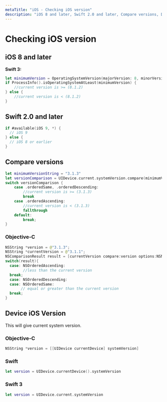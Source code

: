 ```yaml
---
metaTitle: "iOS - Checking iOS version"
description: "iOS 8 and later, Swift 2.0 and later, Compare versions, Device iOS Version"
---
```


# Checking iOS version



## iOS 8 and later


**Swift 3:**

```swift
let minimumVersion = OperatingSystemVersion(majorVersion: 8, minorVersion: 1, patchVersion: 2)
if ProcessInfo().isOperatingSystemAtLeast(minimumVersion) {
    //current version is >= (8.1.2)
} else {
    //current version is < (8.1.2)
}

```



## Swift 2.0 and later


```swift
if #available(iOS 9, *) {
  // iOS 9
} else {
  // iOS 8 or earlier
}

```



## Compare versions


```swift
let minimumVersionString = "3.1.3"
let versionComparison = UIDevice.current.systemVersion.compare(minimumVersionString, options: .numeric)
switch versionComparison {
    case .orderedSame, .orderedDescending:
        //current version is >= (3.1.3)
        break
    case .orderedAscending:
        //current version is < (3.1.3)
        fallthrough
    default:
        break;
}

```

### Objective-C

```swift
NSString *version = @"3.1.3"; 
NSString *currentVersion = @"3.1.1";
NSComparisonResult result = [currentVersion compare:version options:NSNumericSearch];
switch(result){
  case: NSOrderedAscending:
        //less than the current version
  break;
  case: NSOrderedDescending:
  case: NSOrderedSame:
       // equal or greater than the current version
  break;
}

```



## Device iOS Version


This will give current system version.

### Objective-C

```swift
NSString *version = [[UIDevice currentDevice] systemVersion]

```

### Swift

```swift
let version = UIDevice.currentDevice().systemVersion

```

### Swift 3

```swift
let version = UIDevice.current.systemVersion

```

